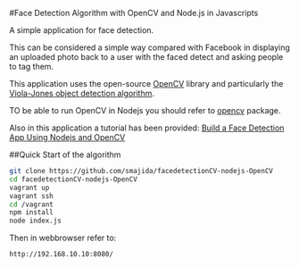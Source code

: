 #Face Detection Algorithm with OpenCV and Node.js in Javascripts

A simple application for face detection.

This can be considered a simple way compared with Facebook in displaying an uploaded photo back to a user with the faced detect and asking people to tag them.

This application uses the open-source [OpenCV](http://opencv.org/) library and particularly the [Viola-Jones object detection algorithm](https://en.wikipedia.org/wiki/Viola%E2%80%93Jones_object_detection_framework). 

TO be able to run OpenCV in Nodejs you should refer to [opencv](https://www.npmjs.com/package/opencv) package.

Also in this application a tutorial has been provided: [Build a Face Detection App Using Nodejs and OpenCV](http://www.sitepoint.com/face-detection-nodejs-opencv)

##Quick Start of the algorithm

```bash
git clone https://github.com/smajida/facedetectionCV-nodejs-OpenCV
cd facedetectionCV-nodejs-OpenCV
vagrant up
vagrant ssh
cd /vagrant
npm install
node index.js 
```

Then in webbrowser refer to:
```
http://192.168.10.10:8080/
```
